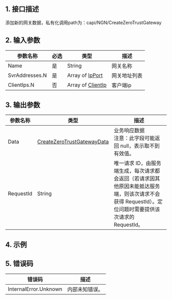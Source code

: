 ## 1. 接口描述




添加新的网关数据，私有化调用path为：capi/NGN/CreateZeroTrustGateway

## 2. 输入参数


| 参数名称 | 必选 | 类型 | 描述 |
|---------|---------|---------|---------|
| Name | 是 | String | 网关名称 |
| SvrAddresses.N | 是 | Array of [IpPort](/开放API/云规范接口/版本：2022-06-01/数据结构.md#IpPort) | 网关地址列表 |
| ClientIps.N | 否 | Array of [ClientIp](/开放API/云规范接口/版本：2022-06-01/数据结构.md#ClientIp) | 客户端ip |

## 3. 输出参数

| 参数名称 | 类型 | 描述 |
|---------|---------|---------|
| Data | [CreateZeroTrustGatewayData](/开放API/云规范接口/版本：2022-06-01/数据结构.md#CreateZeroTrustGatewayData) | 业务响应数据<br/>注意：此字段可能返回 null，表示取不到有效值。|
| RequestId | String | 唯一请求 ID，由服务端生成，每次请求都会返回（若请求因其他原因未能抵达服务端，则该次请求不会获得 RequestId）。定位问题时需要提供该次请求的 RequestId。|

## 4. 示例











## 5. 错误码


| 错误码 | 描述 |
|---------|---------|
| InternalError.Unknown | 内部未知错误。 |
